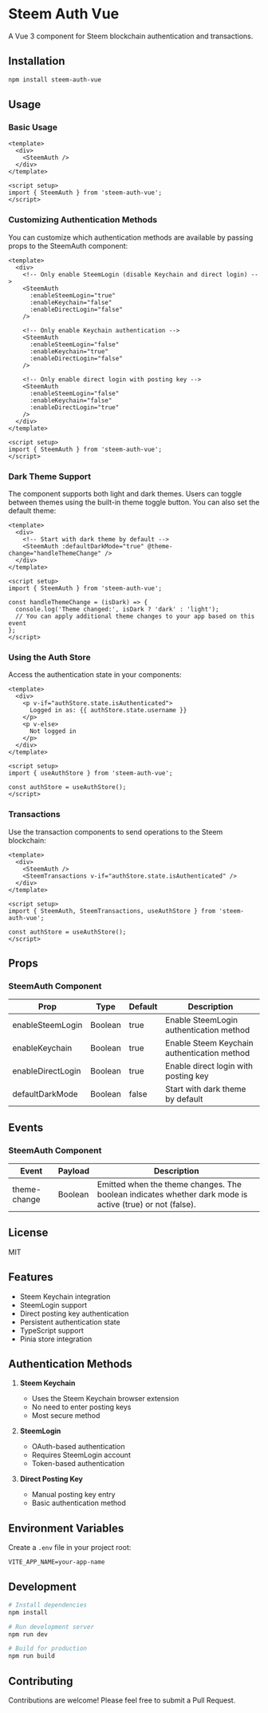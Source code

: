 # Steem Auth Vue

A Vue 3 component for Steem blockchain authentication and transactions.

## Installation

```bash
npm install steem-auth-vue
```

## Usage

### Basic Usage

```vue
<template>
  <div>
    <SteemAuth />
  </div>
</template>

<script setup>
import { SteemAuth } from 'steem-auth-vue';
</script>
```

### Customizing Authentication Methods

You can customize which authentication methods are available by passing props to the SteemAuth component:

```vue
<template>
  <div>
    <!-- Only enable SteemLogin (disable Keychain and direct login) -->
    <SteemAuth 
      :enableSteemLogin="true"
      :enableKeychain="false"
      :enableDirectLogin="false"
    />

    <!-- Only enable Keychain authentication -->
    <SteemAuth 
      :enableSteemLogin="false"
      :enableKeychain="true"
      :enableDirectLogin="false"
    />

    <!-- Only enable direct login with posting key -->
    <SteemAuth 
      :enableSteemLogin="false"
      :enableKeychain="false"
      :enableDirectLogin="true"
    />
  </div>
</template>

<script setup>
import { SteemAuth } from 'steem-auth-vue';
</script>
```

### Dark Theme Support

The component supports both light and dark themes. Users can toggle between themes using the built-in theme toggle button. You can also set the default theme:

```vue
<template>
  <div>
    <!-- Start with dark theme by default -->
    <SteemAuth :defaultDarkMode="true" @theme-change="handleThemeChange" />
  </div>
</template>

<script setup>
import { SteemAuth } from 'steem-auth-vue';

const handleThemeChange = (isDark) => {
  console.log('Theme changed:', isDark ? 'dark' : 'light');
  // You can apply additional theme changes to your app based on this event
};
</script>
```

### Using the Auth Store

Access the authentication state in your components:

```vue
<template>
  <div>
    <p v-if="authStore.state.isAuthenticated">
      Logged in as: {{ authStore.state.username }}
    </p>
    <p v-else>
      Not logged in
    </p>
  </div>
</template>

<script setup>
import { useAuthStore } from 'steem-auth-vue';

const authStore = useAuthStore();
</script>
```

### Transactions

Use the transaction components to send operations to the Steem blockchain:

```vue
<template>
  <div>
    <SteemAuth />
    <SteemTransactions v-if="authStore.state.isAuthenticated" />
  </div>
</template>

<script setup>
import { SteemAuth, SteemTransactions, useAuthStore } from 'steem-auth-vue';

const authStore = useAuthStore();
</script>
```

## Props

### SteemAuth Component

| Prop | Type | Default | Description |
|------|------|---------|-------------|
| enableSteemLogin | Boolean | true | Enable SteemLogin authentication method |
| enableKeychain | Boolean | true | Enable Steem Keychain authentication method |
| enableDirectLogin | Boolean | true | Enable direct login with posting key |
| defaultDarkMode | Boolean | false | Start with dark theme by default |

## Events

### SteemAuth Component

| Event | Payload | Description |
|-------|---------|-------------|
| theme-change | Boolean | Emitted when the theme changes. The boolean indicates whether dark mode is active (true) or not (false). |

## License

MIT

## Features

- Steem Keychain integration
- SteemLogin support
- Direct posting key authentication
- Persistent authentication state
- TypeScript support
- Pinia store integration

## Authentication Methods

1. **Steem Keychain**
   - Uses the Steem Keychain browser extension
   - No need to enter posting keys
   - Most secure method

2. **SteemLogin**
   - OAuth-based authentication
   - Requires SteemLogin account
   - Token-based authentication

3. **Direct Posting Key**
   - Manual posting key entry
   - Basic authentication method

## Environment Variables

Create a `.env` file in your project root:

```env
VITE_APP_NAME=your-app-name
```

## Development

```bash
# Install dependencies
npm install

# Run development server
npm run dev

# Build for production
npm run build
```


## Contributing

Contributions are welcome! Please feel free to submit a Pull Request.
